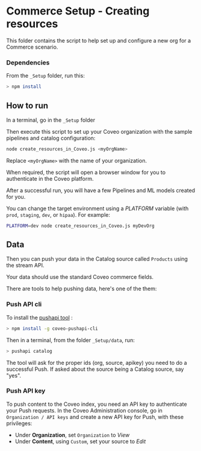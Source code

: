 # Commerce Setup - Creating resources

This folder contains the script to help set up and configure a new org for a Commerce scenario.

### Dependencies

From the `_Setup` folder, run this:

```bash
> npm install
```

## How to run

In a terminal, go in the `_Setup` folder

Then execute this script to set up your Coveo organization with the sample pipelines and catalog configuration:

```bash
node create_resources_in_Coveo.js <myOrgName>
```

Replace `<myOrgName>` with the name of your organization.

When required, the script will open a browser window for you to authenticate in the Coveo platform.

After a successful run, you will have a few Pipelines and ML models created for you.

You can change the target environment using a _PLATFORM_ variable (with `prod`, `staging`, `dev`, or `hipaa`). For example:

```bash
PLATFORM=dev node create_resources_in_Coveo.js myDevOrg
```

## Data

Then you can push your data in the Catalog source called `Products` using the stream API.

Your data should use the standard Coveo commerce fields.

There are tools to help pushing data, here's one of the them:

### Push API cli

To install the [pushapi tool](https://www.npmjs.com/package/coveo-pushapi-cli) :

```bash
> npm install -g coveo-pushapi-cli
```

Then in a terminal, from the folder `_Setup/data`, run:

```bash
> pushapi catalog
```

The tool will ask for the proper ids (org, source, apikey) you need to do a successful Push.
If asked about the source being a Catalog source, say "yes".

### Push API key

To push content to the Coveo index, you need an API key to authenticate your Push requests.
In the Coveo Administration console, go in `Organization / API keys` and create a new API key for Push, with these privileges:

- Under **Organization**, set `Organization` to _View_
- Under **Content**, using `Custom`, set your source to _Edit_
